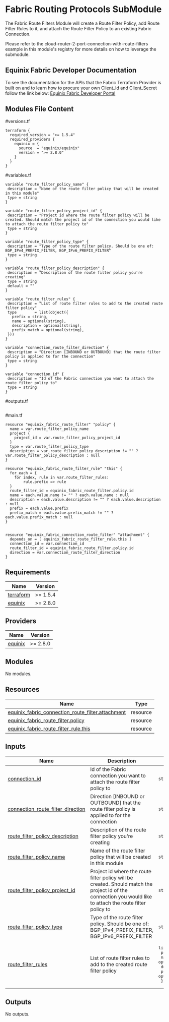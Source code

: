 # Fabric Routing Protocols SubModule

The Fabric Route Filters Module will create a Route Filter Policy, add Route Filter Rules to it,
and attach the Route Filter Policy to an existing Fabric Connection.

Please refer to the cloud-router-2-port-connection-with-route-filters example in this module's
registry for more details on how to leverage the submodule.

<!-- BEGIN_TF_DOCS -->
## Equinix Fabric Developer Documentation

To see the documentation for the APIs that the Fabric Terraform Provider is built on
and to learn how to procure your own Client_Id and Client_Secret follow the link below:
[Equinix Fabric Developer Portal](https://developer.equinix.com/docs?page=/dev-docs/fabric/overview)

## Modules File Content 

#versions.tf
```hcl
terraform {
  required_version = ">= 1.5.4"
  required_providers {
    equinix = {
      source  = "equinix/equinix"
      version = ">= 2.8.0"
    }
  }
}
```

#variables.tf
 ```hcl
variable "route_filter_policy_name" {
  description = "Name of the route filter policy that will be created in this module"
  type = string
}

variable "route_filter_policy_project_id" {
  description = "Project id where the route filter policy will be created. Should match the project id of the connection you would like to attach the route filter policy to"
  type = string
}

variable "route_filter_policy_type" {
  description = "Type of the route filter policy. Should be one of: BGP_IPv4_PREFIX_FILTER, BGP_IPv6_PREFIX_FILTER"
  type = string
}

variable "route_filter_policy_description" {
  description = "Description of the route filter policy you're creating"
  type = string
  default = ""
}

variable "route_filter_rules" {
  description = "List of route filter rules to add to the created route filter policy"
  type        = list(object({
    prefix = string,
    name = optional(string),
    description = optional(string),
    prefix_match = optional(string),
  }))
}

variable "connection_route_filter_direction" {
  description = "Direction [INBOUND or OUTBOUND] that the route filter policy is applied to for the connection"
  type = string
}

variable "connection_id" {
  description = "Id of the Fabric connection you want to attach the route filter policy to"
  type = string
}
```

 #outputs.tf
```hcl

```

 #main.tf
```hcl
resource "equinix_fabric_route_filter" "policy" {
  name = var.route_filter_policy_name
  project {
    project_id = var.route_filter_policy_project_id
  }
  type = var.route_filter_policy_type
  description = var.route_filter_policy_description != "" ? var.route_filter_policy_description : null
}

resource "equinix_fabric_route_filter_rule" "this" {
  for_each = {
    for index, rule in var.route_filter_rules:
        rule.prefix => rule
  }
  route_filter_id = equinix_fabric_route_filter.policy.id
  name = each.value.name != "" ? each.value.name : null
  description = each.value.description != "" ? each.value.description : null
  prefix = each.value.prefix
  prefix_match = each.value.prefix_match != "" ? each.value.prefix_match : null
}


resource "equinix_fabric_connection_route_filter" "attachment" {
  depends_on = [ equinix_fabric_route_filter_rule.this ]
  connection_id = var.connection_id
  route_filter_id = equinix_fabric_route_filter.policy.id
  direction = var.connection_route_filter_direction
}

```

## Requirements

| Name | Version |
|------|---------|
| <a name="requirement_terraform"></a> [terraform](#requirement\_terraform) | >= 1.5.4 |
| <a name="requirement_equinix"></a> [equinix](#requirement\_equinix) | >= 2.8.0 |

## Providers

| Name | Version |
|------|---------|
| <a name="provider_equinix"></a> [equinix](#provider\_equinix) | >= 2.8.0 |

## Modules

No modules.

## Resources

| Name | Type |
|------|------|
| [equinix_fabric_connection_route_filter.attachment](https://registry.terraform.io/providers/equinix/equinix/latest/docs/resources/fabric_connection_route_filter) | resource |
| [equinix_fabric_route_filter.policy](https://registry.terraform.io/providers/equinix/equinix/latest/docs/resources/fabric_route_filter) | resource |
| [equinix_fabric_route_filter_rule.this](https://registry.terraform.io/providers/equinix/equinix/latest/docs/resources/fabric_route_filter_rule) | resource |

## Inputs

| Name | Description | Type | Default | Required |
|------|-------------|------|---------|:--------:|
| <a name="input_connection_id"></a> [connection\_id](#input\_connection\_id) | Id of the Fabric connection you want to attach the route filter policy to | `string` | n/a | yes |
| <a name="input_connection_route_filter_direction"></a> [connection\_route\_filter\_direction](#input\_connection\_route\_filter\_direction) | Direction [INBOUND or OUTBOUND] that the route filter policy is applied to for the connection | `string` | n/a | yes |
| <a name="input_route_filter_policy_description"></a> [route\_filter\_policy\_description](#input\_route\_filter\_policy\_description) | Description of the route filter policy you're creating | `string` | `""` | no |
| <a name="input_route_filter_policy_name"></a> [route\_filter\_policy\_name](#input\_route\_filter\_policy\_name) | Name of the route filter policy that will be created in this module | `string` | n/a | yes |
| <a name="input_route_filter_policy_project_id"></a> [route\_filter\_policy\_project\_id](#input\_route\_filter\_policy\_project\_id) | Project id where the route filter policy will be created. Should match the project id of the connection you would like to attach the route filter policy to | `string` | n/a | yes |
| <a name="input_route_filter_policy_type"></a> [route\_filter\_policy\_type](#input\_route\_filter\_policy\_type) | Type of the route filter policy. Should be one of: BGP\_IPv4\_PREFIX\_FILTER, BGP\_IPv6\_PREFIX\_FILTER | `string` | n/a | yes |
| <a name="input_route_filter_rules"></a> [route\_filter\_rules](#input\_route\_filter\_rules) | List of route filter rules to add to the created route filter policy | <pre>list(object({<br>    prefix = string,<br>    name = optional(string),<br>    description = optional(string),<br>    prefix_match = optional(string),<br>  }))</pre> | n/a | yes |

## Outputs

No outputs.
<!-- END_TF_DOCS -->